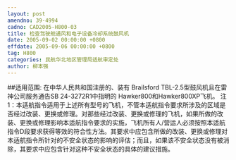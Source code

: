 ```yaml
---
layout: post
amendno: 39-4994
cadno: CAD2005-H800-03
title: 检查驾驶舱通风和电子设备冷却系统鼓风机
date: 2005-09-02 00:00:00 +0800
effdate: 2005-09-06 00:00:00 +0800
tag: H800
categories: 民航华北地区管理局适航审定处
author: 柳本强
---
```


##适用范围:
在中华人民共和国注册的、装有 Brailsford TBL-2.5型鼓风机且在雷神公司服务通告SB 24-3272R1中指明的 Hawker800和Hawker800XP飞机。
注1：本适航指令适用于上述所有型号的飞机，不管本适航指令要求所涉及的区域是否经过改装、更换或修理。对那些经过改装、更换或修理的飞机，如果所做的改装、更换或修理影响本适航指令要求的实施，飞机所有人/营运人必须按照本适航指令D段要求获得等效的符合性方法。其要求中应包含所做的改装、更换或修理对本适航指令所针对的不安全状态的影响的评估；而且，如果该不安全状态没有被消除，其要求中应包含针对这种不安全状态的具体的建议措施。


